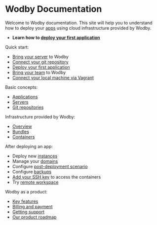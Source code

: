 # Wodby Documentation

Welcome to Wodby documentation. This site will help you to understand how to deploy your [apps](/apps/README.md) using cloud infrastructure provided by Wodby. 

* **Learn how to [deploy your first application](apps/deploy.md)**

Quick start:

* [Bring your server](servers/connecting-server/README.md) to Wodby
* [Connect your git repository](git/connecting-git/README.md)
* [Deploy your first application](apps/deploy.md)
* [Bring your team](team/README.md) to Wodby
* [Connect your local machine via Vagrant](vagrant/README.md)

Basic concepts:

* [Applications](apps/README.md) 
* [Servers](servers/README.md) 
* [Git repositories](git/README.md)

Infrastructure provided by Wodby:

* [Overview](infrastructure/README.md) 
* [Bundles](infrastructure/bundles/README.md)
* [Containers](infrastructure/containers/README.md) 

After deploying an app:

* Deploy new [instances](apps/instances.md)
* Manage your [domains](apps/domains.md)
* Configure [post-deployment scenario](deployment/post-deployment-scripts.md)
* Configure [backups](apps/backups.md)
* [Add your SSH key](keys/README.md) to access the containers
* Try [remote workspace](apps/remote-workspace/README.md) 

Wodby as a product: 

* [Key features](product/features.md)
* [Billing and payment](product/billing-payment.md)
* [Getting support](product/support.md)
* [Our product roadmap](product/roadmap.md)
